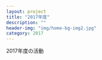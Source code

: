 ```yaml
---
layout: project
title: "2017年度"
description: ""
header-img: "img/home-bg-img2.jpg"
category: 2017
---
```

2017年度の活動